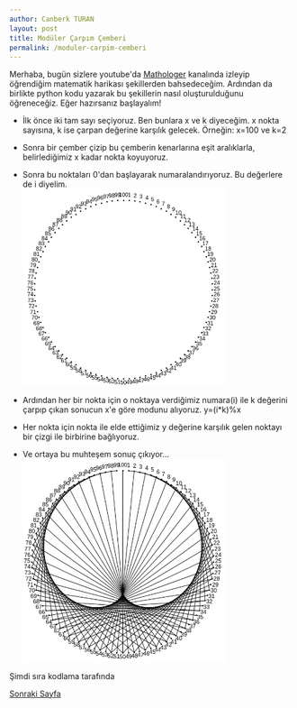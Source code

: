 ```yaml
---
author: Canberk TURAN
layout: post
title: Modüler Çarpım Çemberi
permalink: /moduler-carpim-cemberi
---
```


Merhaba, bugün sizlere youtube'da [Mathologer][mathologer-link] kanalında izleyip öğrendiğim matematik harikası şekillerden bahsedeceğim. Ardından da birlikte python kodu yazarak bu şekillerin nasıl oluşturulduğunu öğreneceğiz. Eğer hazırsanız başlayalım! 
- İlk önce iki tam sayı seçiyoruz. Ben bunlara x ve k diyeceğim. x nokta sayısına, k ise çarpan değerine karşılık gelecek. Örneğin: x=100 ve k=2
- Sonra bir çember çizip bu çemberin kenarlarına eşit aralıklarla, belirlediğimiz x kadar nokta koyuyoruz.

- Sonra bu noktaları 0'dan başlayarak numaralandırıyoruz. Bu değerlere de i diyelim.
<br/><img src="/assets/sscrop.png" style="width: 360px; height: auto"/>
- Ardından her bir nokta için o noktaya verdiğimiz numara(i) ile k değerini çarpıp çıkan sonucun x'e göre modunu alıyoruz. y=(i\*k)%x
- Her nokta için nokta ile elde ettiğimiz y değerine karşılık gelen noktayı bir çizgi ile birbirine bağlıyoruz. 
- Ve ortaya bu muhteşem sonuç çıkıyor...
<br/><img src="/assets/sscrop2.png" style="width: 360px; height: auto"/>

<p>Şimdi sıra kodlama tarafında</p><a href="/moduler-carpim-cemberi-2">Sonraki Sayfa</a>

[mathologer-link]: https://youtube.com/mathologer
